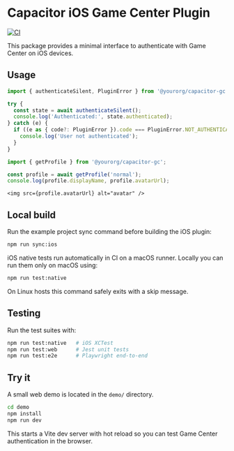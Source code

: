 # Capacitor iOS Game Center Plugin
[![CI](https://github.com/yourorg/capacitor-ios-game-center/actions/workflows/ci.yml/badge.svg?branch=main)](https://github.com/yourorg/capacitor-ios-game-center/actions/workflows/ci.yml)

This package provides a minimal interface to authenticate with Game Center on iOS devices.

## Usage

```ts
import { authenticateSilent, PluginError } from '@yourorg/capacitor-gc';

try {
  const state = await authenticateSilent();
  console.log('Authenticated:', state.authenticated);
} catch (e) {
  if ((e as { code?: PluginError }).code === PluginError.NOT_AUTHENTICATED) {
    console.log('User not authenticated');
  }
}
```

```ts
import { getProfile } from '@yourorg/capacitor-gc';

const profile = await getProfile('normal');
console.log(profile.displayName, profile.avatarUrl);
```

```tsx
<img src={profile.avatarUrl} alt="avatar" />
```

## Local build

Run the example project sync command before building the iOS plugin:

```bash
npm run sync:ios
```

iOS native tests run automatically in CI on a macOS runner. Locally you can run
them only on macOS using:

```bash
npm run test:native
```

On Linux hosts this command safely exits with a skip message.

## Testing

Run the test suites with:

```bash
npm run test:native   # iOS XCTest
npm run test:web      # Jest unit tests
npm run test:e2e      # Playwright end-to-end
```

## Try it

A small web demo is located in the `demo/` directory.

```bash
cd demo
npm install
npm run dev
```

This starts a Vite dev server with hot reload so you can test Game Center authentication in the browser.
